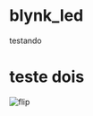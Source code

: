 # blynk_led

testando

# teste dois

![flip](https://user-images.githubusercontent.com/60518597/117445012-950e1e00-af10-11eb-9730-70a6b8ebe238.gif)
